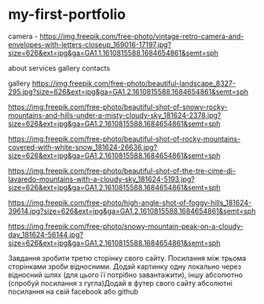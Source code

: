 # my-first-portfolio

camera - https://img.freepik.com/free-photo/vintage-retro-camera-and-envelopes-with-letters-closeup_169016-17197.jpg?size=626&ext=jpg&ga=GA1.1.1610815588.1684654861&semt=sph

about
services
gallery
contacts

gallery
https://img.freepik.com/free-photo/beautiful-landscape_8327-295.jpg?size=626&ext=jpg&ga=GA1.2.1610815588.1684654861&semt=sph

https://img.freepik.com/free-photo/beautiful-shot-of-snowy-rocky-mountains-and-hills-under-a-misty-cloudy-sky_181624-2378.jpg?size=626&ext=jpg&ga=GA1.2.1610815588.1684654861&semt=sph

https://img.freepik.com/free-photo/beautiful-shot-of-rocky-mountains-covered-with-white-snow_181624-26636.jpg?size=626&ext=jpg&ga=GA1.2.1610815588.1684654861&semt=sph

https://img.freepik.com/free-photo/beautiful-shot-of-the-tre-cime-di-lavaredo-mountains-with-a-cloudy-sky_181624-5193.jpg?size=626&ext=jpg&ga=GA1.2.1610815588.1684654861&semt=sph

https://img.freepik.com/free-photo/high-angle-shot-of-foggy-hills_181624-39614.jpg?size=626&ext=jpg&ga=GA1.2.1610815588.1684654861&semt=sph

https://img.freepik.com/free-photo/snowy-mountain-peak-on-a-cloudy-day_181624-56144.jpg?size=626&ext=jpg&ga=GA1.2.1610815588.1684654861&semt=sph

Завдання зробити третю сторінку свого сайту. Посилання між трьома сторінками зроби відносними. Додай картинку одну локально через відносний шлях (для цього її потрібно завантажити), іншу абсолютно (спробуй посилання з гугла)Додай в футер свого сайту абсолютні посилання на свій facebook або github
